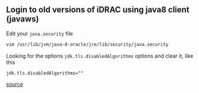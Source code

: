 ## Login to old versions of iDRAC using java8 client (javaws)

Edit your `java.security` file 

```sh 
vim /usr/lib/jvm/java-8-oracle/jre/lib/security/java.security
```

Looking for the options `jdk.tls.disabledAlgorithms` options and clear it, like this 

```
jdk.tls.disabledAlgorithms=""
```

[source](https://antoniocampos.net/2018/01/12/java-erro-ao-utilizar-md5withrsa/)
